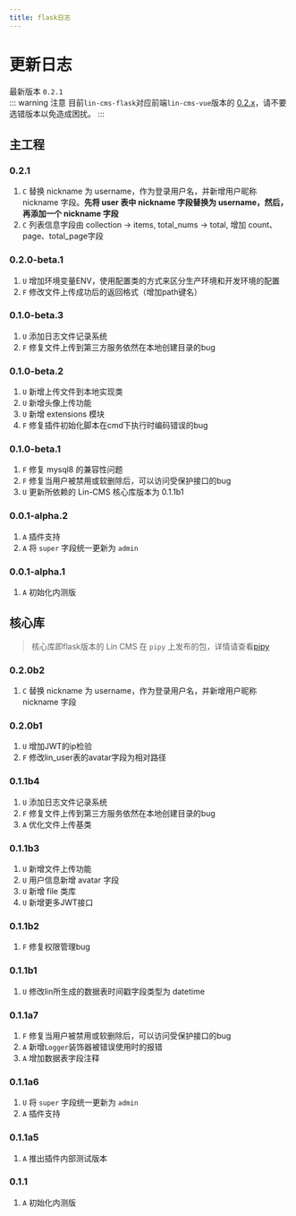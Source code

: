 ```yaml
---
title: flask日志
---
```


# 更新日志

最新版本 `0.2.1`   
::: warning 注意
目前`lin-cms-flask`对应前端`lin-cms-vue`版本的 [0.2.x](https://github.com/TaleLin/lin-cms-vue/tree/0.2.x)，请不要选错版本以免造成困扰。
::: 

## 主工程

### 0.2.1
1. `C` 替换 nickname 为 username，作为登录用户名，并新增用户昵称 nickname 字段。**先将 user 表中 nickname 字段替换为 username，然后，再添加一个 nickname 字段**
2. `C` 列表信息字段由 collection -> items, total_nums -> total, 增加 count、page、total_page字段

### 0.2.0-beta.1

1. `U` 增加环境变量ENV，使用配置类的方式来区分生产环境和开发环境的配置
2. `F` 修改文件上传成功后的返回格式（增加path键名）

### 0.1.0-beta.3

1. `U` 添加日志文件记录系统
2. `F` 修复文件上传到第三方服务依然在本地创建目录的bug

### 0.1.0-beta.2

1. `U` 新增上传文件到本地实现类
2. `U` 新增头像上传功能
3. `U` 新增 extensions 模块
4. `F` 修复插件初始化脚本在cmd下执行时编码错误的bug

### 0.1.0-beta.1

1. `F` 修复 mysql8 的兼容性问题
2. `F` 修复当用户被禁用或软删除后，可以访问受保护接口的bug
3. `U` 更新所依赖的 Lin-CMS 核心库版本为 0.1.1b1

### 0.0.1-alpha.2

1. `A` 插件支持
2. `A` 将 `super` 字段统一更新为 `admin`

### 0.0.1-alpha.1

1. `A` 初始化内测版



## 核心库
> 核心库即flask版本的 Lin CMS 在 `pipy` 上发布的包，详情请查看[pipy](https://pypi.org/project/Lin-CMS/#history)


### 0.2.0b2

1. `C` 替换 nickname 为 username，作为登录用户名，并新增用户昵称 nickname 字段

### 0.2.0b1

1. `U` 增加JWT的ip检验
2. `F` 修改lin_user表的avatar字段为相对路径

### 0.1.1b4

1. `U` 添加日志文件记录系统
2. `F` 修复文件上传到第三方服务依然在本地创建目录的bug
3. `A` 优化文件上传基类

### 0.1.1b3

1. `U` 新增文件上传功能
2. `U` 用户信息新增 avatar 字段
3. `U` 新增 file 类库
4. `U` 新增更多JWT接口

### 0.1.1b2

1. `F` 修复权限管理bug

### 0.1.1b1

1. `U` 修改lin所生成的数据表时间戳字段类型为 datetime

### 0.1.1a7

1. `F` 修复当用户被禁用或软删除后，可以访问受保护接口的bug
2. `A` 新增`Logger`装饰器被错误使用时的报错
3. `A` 增加数据表字段注释

### 0.1.1a6

1.  `U` 将 `super` 字段统一更新为 `admin`
2. `A` 插件支持

### 0.1.1a5

1. `A` 推出插件内部测试版本

### 0.1.1

1. `A` 初始化内测版

<!-- markdownlint-disable -->
<RightMenu />
<!-- markdownlint-enable -->
